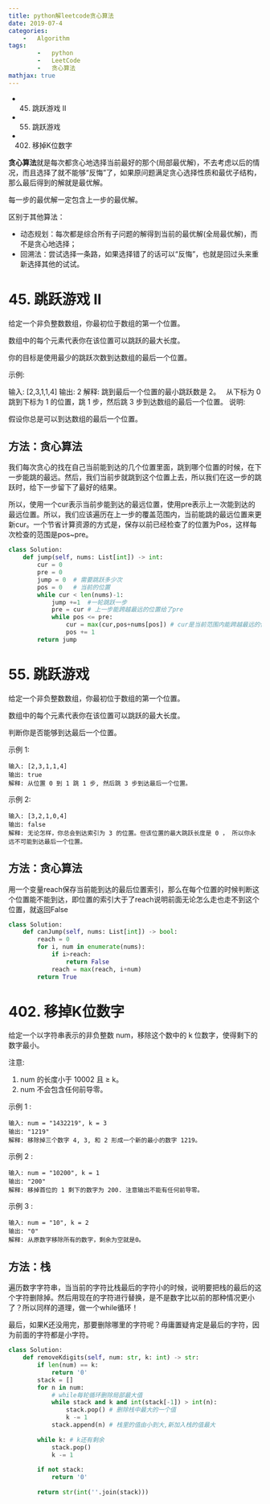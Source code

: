 ```yaml
---
title: python解leetcode贪心算法
date: 2019-07-4
categories: 
	-   Algorithm
tags:  
        -   python
        -   LeetCode
        -   贪心算法
mathjax: true
---
```


-   45. 跳跃游戏 II
-   55. 跳跃游戏
-   402. 移掉K位数字

<!-- more -->

**贪心算法**就是每次都贪心地选择当前最好的那个(局部最优解)，不去考虑以后的情况，而且选择了就不能够“反悔”了，如果原问题满足贪心选择性质和最优子结构，那么最后得到的解就是最优解。

每一步的最优解一定包含上一步的最优解。

区别于其他算法：

-   动态规划：每次都是综合所有子问题的解得到当前的最优解(全局最优解)，而不是贪心地选择；
-   回溯法：尝试选择一条路，如果选择错了的话可以“反悔”，也就是回过头来重新选择其他的试试。

# 45. 跳跃游戏 II
给定一个非负整数数组，你最初位于数组的第一个位置。

数组中的每个元素代表你在该位置可以跳跃的最大长度。

你的目标是使用最少的跳跃次数到达数组的最后一个位置。

示例:

输入: [2,3,1,1,4]
输出: 2
解释: 跳到最后一个位置的最小跳跃数是 2。
     从下标为 0 跳到下标为 1 的位置，跳 1 步，然后跳 3 步到达数组的最后一个位置。
说明:

假设你总是可以到达数组的最后一个位置。

## 方法：贪心算法
我们每次贪心的找在自己当前能到达的几个位置里面，跳到哪个位置的时候，在下一步能跳的最远。然后，我们当前步就跳到这个位置上去，所以我们在这一步的跳跃时，给下一步留下了最好的结果。

所以，使用一个cur表示当前步能到达的最远位置，使用pre表示上一次能到达的最远位置。所以，我们应该遍历在上一步的覆盖范围内，当前能跳的最远位置来更新cur。一个节省计算资源的方式是，保存以前已经检查了的位置为Pos，这样每次检查的范围是pos~pre。

```python
class Solution:
    def jump(self, nums: List[int]) -> int:
        cur = 0
        pre = 0
        jump = 0  # 需要跳跃多少次
        pos = 0   # 当前的位置
        while cur < len(nums)-1:
            jump +=1  #一轮跳跃一步
            pre = cur # 上一步能跨越最远的位置给了pre
            while pos <= pre:
                cur = max(cur,pos+nums[pos]) # cur是当前范围内能跨越最远的位置
                pos += 1
        return jump
```

# 55. 跳跃游戏
给定一个非负整数数组，你最初位于数组的第一个位置。

数组中的每个元素代表你在该位置可以跳跃的最大长度。

判断你是否能够到达最后一个位置。

示例 1:
```
输入: [2,3,1,1,4]
输出: true
解释: 从位置 0 到 1 跳 1 步, 然后跳 3 步到达最后一个位置。
```
示例 2:
```
输入: [3,2,1,0,4]
输出: false
解释: 无论怎样，你总会到达索引为 3 的位置。但该位置的最大跳跃长度是 0 ， 所以你永远不可能到达最后一个位置。
```

## 方法：贪心算法
用一个变量reach保存当前能到达的最后位置索引，那么在每个位置的时候判断这个位置能不能到达，即位置的索引大于了reach说明前面无论怎么走也走不到这个位置，就返回False

```python
class Solution:
    def canJump(self, nums: List[int]) -> bool:
        reach = 0
        for i, num in enumerate(nums):
            if i>reach:
                return False
            reach = max(reach, i+num)
        return True
```



# 402. 移掉K位数字
给定一个以字符串表示的非负整数 num，移除这个数中的 k 位数字，使得剩下的数字最小。

注意:

1.   num 的长度小于 10002 且 ≥ k。
2.   num 不会包含任何前导零。

示例 1 :
```
输入: num = "1432219", k = 3
输出: "1219"
解释: 移除掉三个数字 4, 3, 和 2 形成一个新的最小的数字 1219。
```

示例 2 :
```
输入: num = "10200", k = 1
输出: "200"
解释: 移掉首位的 1 剩下的数字为 200. 注意输出不能有任何前导零。
```

示例 3 :
```
输入: num = "10", k = 2
输出: "0"
解释: 从原数字移除所有的数字，剩余为空就是0。
```

## 方法：栈

遍历数字字符串，当当前的字符比栈最后的字符小的时候，说明要把栈的最后的这个字符删除掉。然后用现在的字符进行替换，是不是数字比以前的那种情况更小了？所以同样的道理，做一个while循环！

最后，如果K还没用完，那要删除哪里的字符呢？毋庸置疑肯定是最后的字符，因为前面的字符都是小字符。

```python
class Solution:
    def removeKdigits(self, num: str, k: int) -> str:
        if len(num) == k:
            return '0'
        stack = []
        for n in num:
            # while每轮循环删除局部最大值
            while stack and k and int(stack[-1]) > int(n):
                stack.pop() # 删除栈中最大的一个值
                k -= 1
            stack.append(n) # 栈里的值由小到大,新加入栈的值最大
            
        while k: # k还有剩余
            stack.pop()
            k -= 1
        
        if not stack:
            return '0'
        
        return str(int(''.join(stack)))
```
